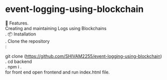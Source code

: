 # event-logging-using-blockchain




🚀 Features.<br>
Creating and maintaining Logs using Blockchains<br>.
📦 Installation<br>.
Clone the repository<br>:


git clone (https://github.com/SHIVAM2255/event-logging-using-blockchain)<br>.
cd backend<br>.
npm i .<br>
for front end open frontend and run index.html file.

